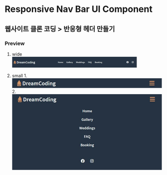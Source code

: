 # Responsive Nav Bar UI Component

## 웹사이트 클론 코딩 > 반응형 헤더 만들기

### Preview

1.  wide  
    <a href="#"><img src="https://github.com/Min-ji-Lee/Today-I-Learned/blob/master/CSS/Responsive%20Nav%20Bar%20UI%20Component/wide.JPG?raw=true" width="400px" alt="wide"></a>

2.  small
    1.
    <a href="#"><img src="https://github.com/Min-ji-Lee/Today-I-Learned/blob/master/CSS/Responsive%20Nav%20Bar%20UI%20Component/small%201.JPG?raw=true" width="700x" alt="small1"></a>
    2.
    <a href="#"><img src="https://github.com/Min-ji-Lee/Today-I-Learned/blob/master/CSS/Responsive%20Nav%20Bar%20UI%20Component/small%202.JPG?raw=true" width="700px" alt="small2"></a>
